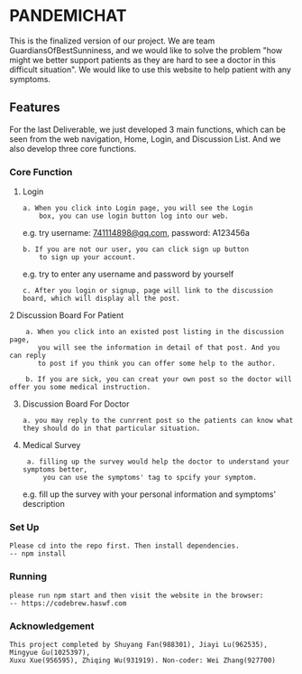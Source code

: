 # PANDEMICHAT

This is the finalized version of our project. We are team GuardiansOfBestSunniness,
 and we would like to solve the problem "how might we better support patients 
 as they are hard to see a doctor in this difficult situation". We would like to use 
 this website to help patient with any symptoms.
 
 ## Features
 
 For the last Deliverable, we just developed 3 main functions, which can 
 be seen from the web navigation, Home, Login, and Discussion List. 
 And we also develop three core functions.
 
 ### Core Function
 
 1. Login 
 
        a. When you click into Login page, you will see the Login
            box, you can use login button log into our web. 
    e.g. try username: 741114898@qq.com, password: A123456a
        
        b. If you are not our user, you can click sign up button 
            to sign up your account.
    e.g. try to enter any username and password by yourself
 
        c. After you login or signup, page will link to the discussion board, which will display all the post. 
        
    
    
    
 2 Discussion Board For Patient
            
       
        a. When you click into an existed post listing in the discussion page,
           you will see the information in detail of that post. And you can reply
           to post if you think you can offer some help to the author.
           
        b. If you are sick, you can creat your own post so the doctor will offer you some medical instruction.
    
     
 3. Discussion Board For Doctor
 
        a. you may reply to the cunrrent post so the patients can know what they should do in that particular situation. 
    
     
 4. Medical Survey
  
         a. filling up the survey would help the doctor to understand your symptoms better,
             you can use the symptoms' tag to spcify your symptom.
     
      e.g. fill up the survey with your personal information and symptoms' description
      
### Set Up

    Please cd into the repo first. Then install dependencies.
    -- npm install
    
### Running

    please run npm start and then visit the website in the browser:
    -- https://codebrew.haswf.com
    
### Acknowledgement

    This project completed by Shuyang Fan(988301), Jiayi Lu(962535), Mingyue Gu(1025397), 
    Xuxu Xue(956595), Zhiqing Wu(931919). Non-coder: Wei Zhang(927700)
    
     